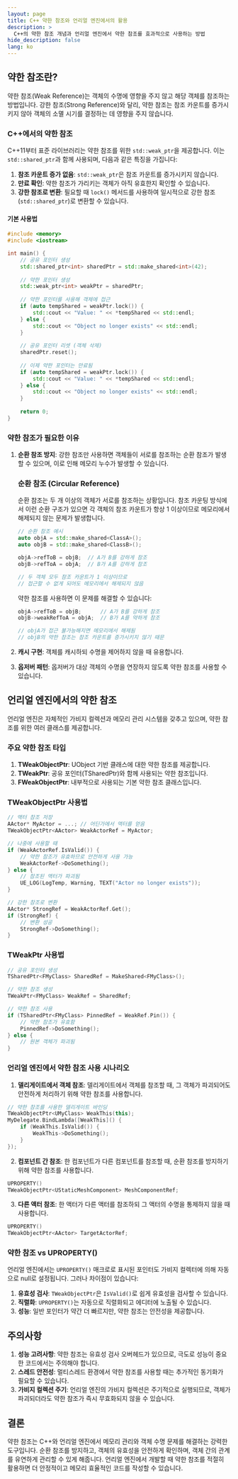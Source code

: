 ```yaml
---
layout: page
title: C++ 약한 참조와 언리얼 엔진에서의 활용
description: >
  C++의 약한 참조 개념과 언리얼 엔진에서 약한 참조를 효과적으로 사용하는 방법
hide_description: false
lang: ko
---
```


## 약한 참조란?

약한 참조(Weak Reference)는 객체의 수명에 영향을 주지 않고 해당 객체를 참조하는 방법입니다. 강한 참조(Strong Reference)와 달리, 약한 참조는 참조 카운트를 증가시키지 않아 객체의 소멸 시기를 결정하는 데 영향을 주지 않습니다.

### C++에서의 약한 참조

C++11부터 표준 라이브러리는 약한 참조를 위한 `std::weak_ptr`을 제공합니다. 이는 `std::shared_ptr`과 함께 사용되며, 다음과 같은 특징을 가집니다:

1. **참조 카운트 증가 없음**: `std::weak_ptr`은 참조 카운트를 증가시키지 않습니다.
2. **만료 확인**: 약한 참조가 가리키는 객체가 아직 유효한지 확인할 수 있습니다.
3. **강한 참조로 변환**: 필요할 때 `lock()` 메서드를 사용하여 일시적으로 강한 참조(`std::shared_ptr`)로 변환할 수 있습니다.

#### 기본 사용법

```cpp
#include <memory>
#include <iostream>

int main() {
    // 공유 포인터 생성
    std::shared_ptr<int> sharedPtr = std::make_shared<int>(42);
    
    // 약한 포인터 생성
    std::weak_ptr<int> weakPtr = sharedPtr;
    
    // 약한 포인터를 사용해 객체에 접근
    if (auto tempShared = weakPtr.lock()) {
        std::cout << "Value: " << *tempShared << std::endl;
    } else {
        std::cout << "Object no longer exists" << std::endl;
    }
    
    // 공유 포인터 리셋 (객체 삭제)
    sharedPtr.reset();
    
    // 이제 약한 포인터는 만료됨
    if (auto tempShared = weakPtr.lock()) {
        std::cout << "Value: " << *tempShared << std::endl;
    } else {
        std::cout << "Object no longer exists" << std::endl;
    }
    
    return 0;
}
```

### 약한 참조가 필요한 이유

1. **순환 참조 방지**: 강한 참조만 사용하면 객체들이 서로를 참조하는 순환 참조가 발생할 수 있으며, 이로 인해 메모리 누수가 발생할 수 있습니다.

   ### 순환 참조 (Circular Reference)
   
   순환 참조는 두 개 이상의 객체가 서로를 참조하는 상황입니다. 참조 카운팅 방식에서 이런 순환 구조가 있으면 각 객체의 참조 카운트가 항상 1 이상이므로 메모리에서 해제되지 않는 문제가 발생합니다.
   
   ```cpp
   // 순환 참조 예시
   auto objA = std::make_shared<ClassA>();
   auto objB = std::make_shared<ClassB>();
   
   objA->refToB = objB;  // A가 B를 강하게 참조
   objB->refToA = objA;  // B가 A를 강하게 참조
   
   // 두 객체 모두 참조 카운트가 1 이상이므로
   // 접근할 수 없게 되어도 메모리에서 해제되지 않음
   ```
   
   약한 참조를 사용하면 이 문제를 해결할 수 있습니다:
   
   ```cpp
   objA->refToB = objB;      // A가 B를 강하게 참조
   objB->weakRefToA = objA;  // B가 A를 약하게 참조
   
   // objA가 접근 불가능해지면 메모리에서 해제됨
   // objB의 약한 참조는 참조 카운트를 증가시키지 않기 때문
   ```

2. **캐시 구현**: 객체를 캐시하되 수명을 제어하지 않을 때 유용합니다.
3. **옵저버 패턴**: 옵저버가 대상 객체의 수명을 연장하지 않도록 약한 참조를 사용할 수 있습니다.

## 언리얼 엔진에서의 약한 참조

언리얼 엔진은 자체적인 가비지 컬렉션과 메모리 관리 시스템을 갖추고 있으며, 약한 참조를 위한 여러 클래스를 제공합니다.

### 주요 약한 참조 타입

1. **TWeakObjectPtr<T>**: UObject 기반 클래스에 대한 약한 참조를 제공합니다.
2. **TWeakPtr<T>**: 공유 포인터(TSharedPtr)와 함께 사용되는 약한 참조입니다.
3. **FWeakObjectPtr**: 내부적으로 사용되는 기본 약한 참조 클래스입니다.

### TWeakObjectPtr 사용법

```cpp
// 액터 참조 저장
AActor* MyActor = ...; // 어딘가에서 액터를 얻음
TWeakObjectPtr<AActor> WeakActorRef = MyActor;

// 나중에 사용할 때
if (WeakActorRef.IsValid()) {
    // 약한 참조가 유효하므로 안전하게 사용 가능
    WeakActorRef->DoSomething();
} else {
    // 참조된 액터가 파괴됨
    UE_LOG(LogTemp, Warning, TEXT("Actor no longer exists"));
}

// 강한 참조로 변환
AActor* StrongRef = WeakActorRef.Get();
if (StrongRef) {
    // 변환 성공
    StrongRef->DoSomething();
}
```

### TWeakPtr 사용법

```cpp
// 공유 포인터 생성
TSharedPtr<FMyClass> SharedRef = MakeShared<FMyClass>();

// 약한 참조 생성
TWeakPtr<FMyClass> WeakRef = SharedRef;

// 약한 참조 사용
if (TSharedPtr<FMyClass> PinnedRef = WeakRef.Pin()) {
    // 약한 참조가 유효함
    PinnedRef->DoSomething();
} else {
    // 원본 객체가 파괴됨
}
```

### 언리얼 엔진에서 약한 참조 사용 시나리오

1. **델리게이트에서 객체 참조**: 델리게이트에서 객체를 참조할 때, 그 객체가 파괴되어도 안전하게 처리하기 위해 약한 참조를 사용합니다.

```cpp
// 약한 참조를 사용한 델리게이트 바인딩
TWeakObjectPtr<UMyClass> WeakThis(this);
MyDelegate.BindLambda([WeakThis]() {
    if (WeakThis.IsValid()) {
        WeakThis->DoSomething();
    }
});
```

2. **컴포넌트 간 참조**: 한 컴포넌트가 다른 컴포넌트를 참조할 때, 순환 참조를 방지하기 위해 약한 참조를 사용합니다.

```cpp
UPROPERTY()
TWeakObjectPtr<UStaticMeshComponent> MeshComponentRef;
```

3. **다른 액터 참조**: 한 액터가 다른 액터를 참조하되 그 액터의 수명을 통제하지 않을 때 사용합니다.

```cpp
UPROPERTY()
TWeakObjectPtr<AActor> TargetActorRef;
```

### 약한 참조 vs UPROPERTY()

언리얼 엔진에서는 `UPROPERTY()` 매크로로 표시된 포인터도 가비지 컬렉터에 의해 자동으로 null로 설정됩니다. 그러나 차이점이 있습니다:

1. **유효성 검사**: `TWeakObjectPtr`은 `IsValid()`로 쉽게 유효성을 검사할 수 있습니다.
2. **직렬화**: `UPROPERTY()`는 자동으로 직렬화되고 에디터에 노출될 수 있습니다.
3. **성능**: 일반 포인터가 약간 더 빠르지만, 약한 참조는 안전성을 제공합니다.

## 주의사항

1. **성능 고려사항**: 약한 참조는 유효성 검사 오버헤드가 있으므로, 극도로 성능이 중요한 코드에서는 주의해야 합니다.
2. **스레드 안전성**: 멀티스레드 환경에서 약한 참조를 사용할 때는 추가적인 동기화가 필요할 수 있습니다.
3. **가비지 컬렉션 주기**: 언리얼 엔진의 가비지 컬렉션은 주기적으로 실행되므로, 객체가 파괴되더라도 약한 참조가 즉시 무효화되지 않을 수 있습니다.

## 결론

약한 참조는 C++와 언리얼 엔진에서 메모리 관리와 객체 수명 문제를 해결하는 강력한 도구입니다. 순환 참조를 방지하고, 객체의 유효성을 안전하게 확인하며, 객체 간의 관계를 유연하게 관리할 수 있게 해줍니다. 언리얼 엔진에서 개발할 때 약한 참조를 적절히 활용하면 더 안정적이고 메모리 효율적인 코드를 작성할 수 있습니다. 